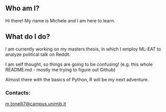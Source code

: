 ## Who am I?

Hi there! My name is Michele and I am here to learn. 

## What do I do?
I am currently working on my masters thesis, in which I employ ML-EAT to analyze political talk on Reddit. 

I am self thought, so things are going to be confusing! (e.g. this whole README.md - mostly me trying to figure out Github)

Almost there with the basics of Python, R will be my next adventure.

### Contacts:
m.tonelli7@campus.unimib.it


<!--
**mtn98/mtn98** is a ✨ _special_ ✨ repository because its `README.md` (this file) appears on your GitHub profile.

Here are some ideas to get you started:

- 🔭 I’m currently working on ...
- 🌱 I’m currently learning ...
- 👯 I’m looking to collaborate on ...
- 🤔 I’m looking for help with ...
- 💬 Ask me about ...
- 📫 How to reach me: ...
- 😄 Pronouns: ...
- ⚡ Fun fact: ...
-->
